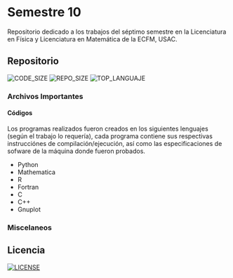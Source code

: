 # Semestre 10

Repositorio dedicado a los trabajos del séptimo semestre en la Licenciatura en Física y Licenciatura en Matemática de la ECFM, USAC.

## Repositorio
![CODE_SIZE](https://img.shields.io/github/languages/code-size/DSarceno/Semestre10?style=for-the-badge)
![REPO_SIZE](https://img.shields.io/github/repo-size/DSarceno/Semestre10?style=for-the-badge&color=limegreen)
![TOP_LANGUAJE](https://img.shields.io/github/languages/top/DSarceno/Semestre10?color=FF0000&style=for-the-badge)

### Archivos Importantes


#### Códigos
Los programas realizados fueron creados en los siguientes lenguajes (según el trabajo lo requería), cada programa contiene sus respectivas instrucciónes de compilación/ejecución, así como las especificaciones de sofware de la máquina donde fueron probados.
  - Python
  - Mathematica
  - R
  - Fortran
  - C
  - C++
  - Gnuplot

### Miscelaneos

## Licencia
[![LICENSE](https://img.shields.io/github/license/DSarceno/Semestre10?style=for-the-badge&color=purple)](LICENSE)
